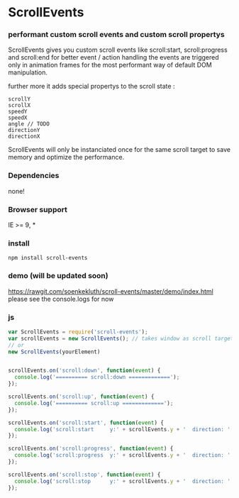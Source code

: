 # ScrollEvents
### performant custom scroll events and custom scroll propertys

ScrollEvents gives you custom scroll events like scroll:start, scroll:progress and scroll:end for better event / action handling
the events are triggered only in animation frames for the most performant way of default DOM manipulation.

further more it adds special propertys to the scroll state :
```
scrollY
scrollX
speedY
speedX
angle // TODO
directionY
directionX
```

ScrollEvents will only be instanciated once for the same scroll target to save memory and optimize the performance.


### Dependencies
none!

### Browser support
IE >= 9, *

### install
```
npm install scroll-events
```
### demo (will be updated soon)
https://rawgit.com/soenkekluth/scroll-events/master/demo/index.html
please see the console.logs for now

### js
```javascript
var ScrollEvents = require('scroll-events');
var scrollEvents = new ScrollEvents(); // takes window as scroll target
// or
new ScrollEvents(yourElement)


scrollEvents.on('scroll:down', function(event) {
  console.log('========== scroll:down =============');
});

scrollEvents.on('scroll:up', function(event) {
  console.log('========== scroll:up =============');
});

scrollEvents.on('scroll:start', function(event) {
  console.log('scroll:start     y:' + scrollEvents.y + '  direction: ' + scrollEvents.directionY+' ('+ ScrollEvents.directionToString(scrollEvents.directionY)+')')
});

scrollEvents.on('scroll:progress', function(event) {
  console.log('scroll:progress  y:' + scrollEvents.y + '  direction: ' + scrollEvents.directionY+' ('+ ScrollEvents.directionToString(scrollEvents.directionY)+')')
});

scrollEvents.on('scroll:stop', function(event) {
  console.log('scroll:stop      y:' + scrollEvents.y + '  direction: ' + scrollEvents.directionY+' ('+ ScrollEvents.directionToString(scrollEvents.directionY)+')')
});

```
